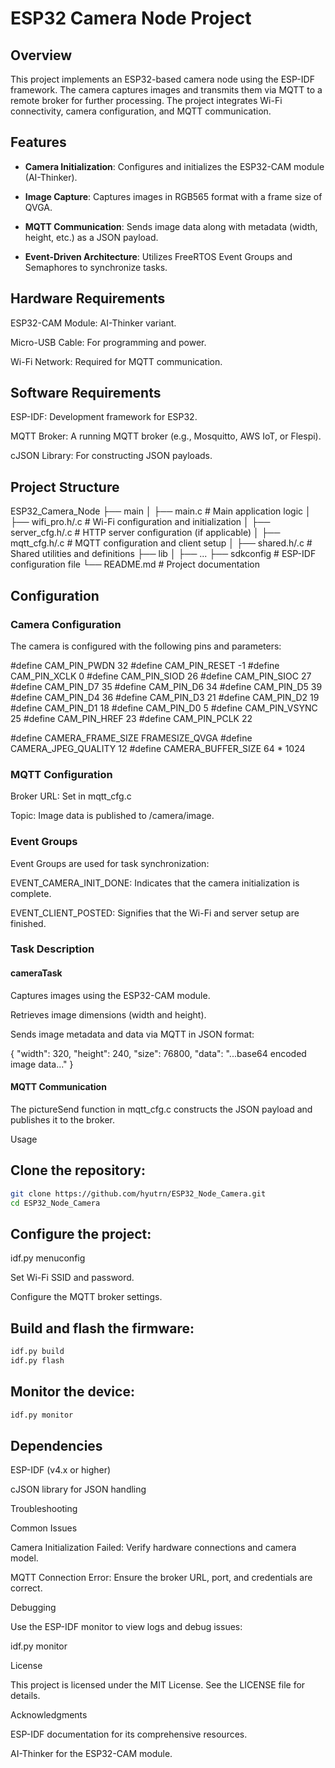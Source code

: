 # ESP32 Camera Node Project

## Overview

This project implements an ESP32-based camera node using the ESP-IDF framework. The camera captures images and transmits them via MQTT to a remote broker for further processing. The project integrates Wi-Fi connectivity, camera configuration, and MQTT communication.

## Features

- **Camera Initialization**: Configures and initializes the ESP32-CAM module (AI-Thinker).

- **Image Capture**: Captures images in RGB565 format with a frame size of QVGA.

- **MQTT Communication**: Sends image data along with metadata (width, height, etc.) as a JSON payload.

- **Event-Driven Architecture**: Utilizes FreeRTOS Event Groups and Semaphores to synchronize tasks.

## Hardware Requirements

ESP32-CAM Module: AI-Thinker variant.

Micro-USB Cable: For programming and power.

Wi-Fi Network: Required for MQTT communication.

## Software Requirements

ESP-IDF: Development framework for ESP32.

MQTT Broker: A running MQTT broker (e.g., Mosquitto, AWS IoT, or Flespi).

cJSON Library: For constructing JSON payloads.

## Project Structure

ESP32_Camera_Node
├── main
│   ├── main.c          # Main application logic
│   ├── wifi_pro.h/.c   # Wi-Fi configuration and initialization
│   ├── server_cfg.h/.c # HTTP server configuration (if applicable)
│   ├── mqtt_cfg.h/.c   # MQTT configuration and client setup
│   ├── shared.h/.c     # Shared utilities and definitions
├── lib
│   ├── ...
├── sdkconfig           # ESP-IDF configuration file
└── README.md           # Project documentation

## Configuration

### Camera Configuration

The camera is configured with the following pins and parameters:

#define CAM_PIN_PWDN 32
#define CAM_PIN_RESET -1
#define CAM_PIN_XCLK 0
#define CAM_PIN_SIOD 26
#define CAM_PIN_SIOC 27
#define CAM_PIN_D7 35
#define CAM_PIN_D6 34
#define CAM_PIN_D5 39
#define CAM_PIN_D4 36
#define CAM_PIN_D3 21
#define CAM_PIN_D2 19
#define CAM_PIN_D1 18
#define CAM_PIN_D0 5
#define CAM_PIN_VSYNC 25
#define CAM_PIN_HREF 23
#define CAM_PIN_PCLK 22

#define CAMERA_FRAME_SIZE FRAMESIZE_QVGA
#define CAMERA_JPEG_QUALITY 12
#define CAMERA_BUFFER_SIZE 64 * 1024

### MQTT Configuration

Broker URL: Set in mqtt_cfg.c

Topic: Image data is published to /camera/image.

### Event Groups

Event Groups are used for task synchronization:

EVENT_CAMERA_INIT_DONE: Indicates that the camera initialization is complete.

EVENT_CLIENT_POSTED: Signifies that the Wi-Fi and server setup are finished.

### Task Description

#### cameraTask

Captures images using the ESP32-CAM module.

Retrieves image dimensions (width and height).

Sends image metadata and data via MQTT in JSON format:

{
  "width": 320,
  "height": 240,
  "size": 76800,
  "data": "...base64 encoded image data..."
}

#### MQTT Communication

The pictureSend function in mqtt_cfg.c constructs the JSON payload and publishes it to the broker.

Usage

## Clone the repository:

```bash
git clone https://github.com/hyutrn/ESP32_Node_Camera.git
cd ESP32_Node_Camera
```

## Configure the project:

idf.py menuconfig

Set Wi-Fi SSID and password.

Configure the MQTT broker settings.

## Build and flash the firmware:

```bash 
idf.py build
idf.py flash
```
## Monitor the device:

```bash
idf.py monitor
```
## Dependencies

ESP-IDF (v4.x or higher)

cJSON library for JSON handling

Troubleshooting

Common Issues

Camera Initialization Failed: Verify hardware connections and camera model.

MQTT Connection Error: Ensure the broker URL, port, and credentials are correct.

Debugging

Use the ESP-IDF monitor to view logs and debug issues:

idf.py monitor

License

This project is licensed under the MIT License. See the LICENSE file for details.

Acknowledgments

ESP-IDF documentation for its comprehensive resources.

AI-Thinker for the ESP32-CAM module.


